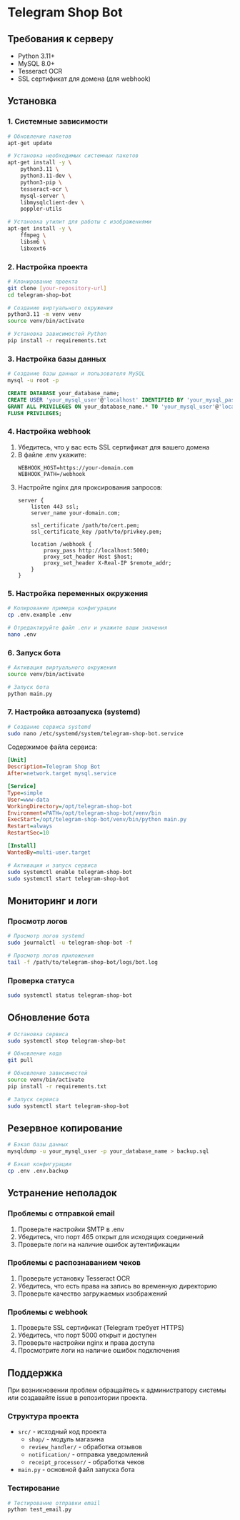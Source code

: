 # Telegram Shop Bot

## Требования к серверу
- Python 3.11+
- MySQL 8.0+
- Tesseract OCR
- SSL сертификат для домена (для webhook)

## Установка

### 1. Системные зависимости
```bash
# Обновление пакетов
apt-get update

# Установка необходимых системных пакетов
apt-get install -y \
    python3.11 \
    python3.11-dev \
    python3-pip \
    tesseract-ocr \
    mysql-server \
    libmysqlclient-dev \
    poppler-utils

# Установка утилит для работы с изображениями
apt-get install -y \
    ffmpeg \
    libsm6 \
    libxext6
```

### 2. Настройка проекта
```bash
# Клонирование проекта
git clone [your-repository-url]
cd telegram-shop-bot

# Создание виртуального окружения
python3.11 -m venv venv
source venv/bin/activate

# Установка зависимостей Python
pip install -r requirements.txt
```

### 3. Настройка базы данных
```bash
# Создание базы данных и пользователя MySQL
mysql -u root -p
```

```sql
CREATE DATABASE your_database_name;
CREATE USER 'your_mysql_user'@'localhost' IDENTIFIED BY 'your_mysql_password';
GRANT ALL PRIVILEGES ON your_database_name.* TO 'your_mysql_user'@'localhost';
FLUSH PRIVILEGES;
```

### 4. Настройка webhook
1. Убедитесь, что у вас есть SSL сертификат для вашего домена
2. В файле .env укажите:
   ```
   WEBHOOK_HOST=https://your-domain.com
   WEBHOOK_PATH=/webhook
   ```
3. Настройте nginx для проксирования запросов:
   ```nginx
   server {
       listen 443 ssl;
       server_name your-domain.com;

       ssl_certificate /path/to/cert.pem;
       ssl_certificate_key /path/to/privkey.pem;

       location /webhook {
           proxy_pass http://localhost:5000;
           proxy_set_header Host $host;
           proxy_set_header X-Real-IP $remote_addr;
       }
   }
   ```

### 5. Настройка переменных окружения
```bash
# Копирование примера конфигурации
cp .env.example .env

# Отредактируйте файл .env и укажите ваши значения
nano .env
```

### 6. Запуск бота
```bash
# Активация виртуального окружения
source venv/bin/activate

# Запуск бота
python main.py
```

### 7. Настройка автозапуска (systemd)
```bash
# Создание сервиса systemd
sudo nano /etc/systemd/system/telegram-shop-bot.service
```

Содержимое файла сервиса:
```ini
[Unit]
Description=Telegram Shop Bot
After=network.target mysql.service

[Service]
Type=simple
User=www-data
WorkingDirectory=/opt/telegram-shop-bot
Environment=PATH=/opt/telegram-shop-bot/venv/bin
ExecStart=/opt/telegram-shop-bot/venv/bin/python main.py
Restart=always
RestartSec=10

[Install]
WantedBy=multi-user.target
```

```bash
# Активация и запуск сервиса
sudo systemctl enable telegram-shop-bot
sudo systemctl start telegram-shop-bot
```

## Мониторинг и логи

### Просмотр логов
```bash
# Просмотр логов systemd
sudo journalctl -u telegram-shop-bot -f

# Просмотр логов приложения
tail -f /path/to/telegram-shop-bot/logs/bot.log
```

### Проверка статуса
```bash
sudo systemctl status telegram-shop-bot
```

## Обновление бота
```bash
# Остановка сервиса
sudo systemctl stop telegram-shop-bot

# Обновление кода
git pull

# Обновление зависимостей
source venv/bin/activate
pip install -r requirements.txt

# Запуск сервиса
sudo systemctl start telegram-shop-bot
```

## Резервное копирование
```bash
# Бэкап базы данных
mysqldump -u your_mysql_user -p your_database_name > backup.sql

# Бэкап конфигурации
cp .env .env.backup
```

## Устранение неполадок

### Проблемы с отправкой email
1. Проверьте настройки SMTP в .env
2. Убедитесь, что порт 465 открыт для исходящих соединений
3. Проверьте логи на наличие ошибок аутентификации

### Проблемы с распознаванием чеков
1. Проверьте установку Tesseract OCR
2. Убедитесь, что есть права на запись во временную директорию
3. Проверьте качество загружаемых изображений

### Проблемы с webhook
1. Проверьте SSL сертификат (Telegram требует HTTPS)
2. Убедитесь, что порт 5000 открыт и доступен
3. Проверьте настройки nginx и права доступа
4. Просмотрите логи на наличие ошибок подключения

## Поддержка
При возникновении проблем обращайтесь к администратору системы или создавайте issue в репозитории проекта.

### Структура проекта
- `src/` - исходный код проекта
  - `shop/` - модуль магазина
  - `review_handler/` - обработка отзывов
  - `notification/` - отправка уведомлений
  - `receipt_processor/` - обработка чеков
- `main.py` - основной файл запуска бота

### Тестирование
```bash
# Тестирование отправки email
python test_email.py
